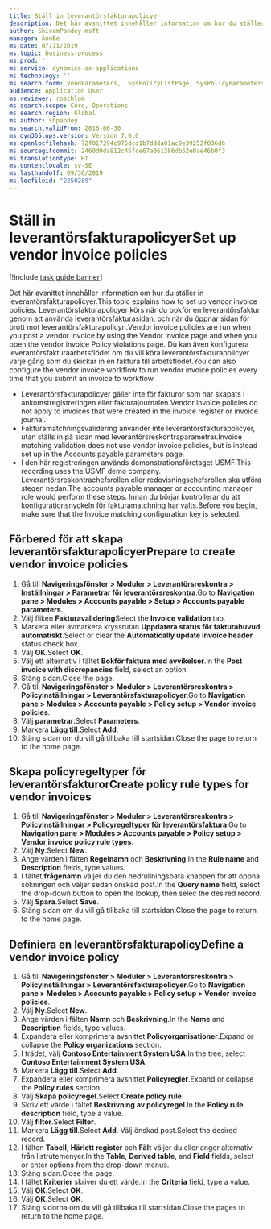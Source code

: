 ```yaml
---
title: Ställ in leverantörsfakturapolicyer
description: Det här avsnittet innehåller information om hur du ställer in leverantörsfakturapolicyer.
author: ShivamPandey-msft
manager: AnnBe
ms.date: 07/11/2019
ms.topic: business-process
ms.prod: ''
ms.service: dynamics-ax-applications
ms.technology: ''
ms.search.form: VendParameters,  SysPolicyListPage, SysPolicyParameters, SysPolicySourceDocumentRuleType, SysPolicy, SysPolicySourceDocumentRule, SysQueryForm, SysQueryTableLookUp, SysQueryPrefixLookUp, SysQueryFieldLookUp
audience: Application User
ms.reviewer: roschlom
ms.search.scope: Core, Operations
ms.search.region: Global
ms.author: shpandey
ms.search.validFrom: 2016-06-30
ms.dyn365.ops.version: Version 7.0.0
ms.openlocfilehash: 72f017294c976dcd1b7ddda01ac9e39252f036d6
ms.sourcegitcommit: 2460d0da812c45fce67a061386db52e0ae46b0f3
ms.translationtype: HT
ms.contentlocale: sv-SE
ms.lasthandoff: 09/30/2019
ms.locfileid: "2250289"
---
```

# <a name="set-up-vendor-invoice-policies"></a><span data-ttu-id="c01d3-103">Ställ in leverantörsfakturapolicyer</span><span class="sxs-lookup"><span data-stu-id="c01d3-103">Set up vendor invoice policies</span></span>

[!include [task guide banner](../../includes/task-guide-banner.md)]

<span data-ttu-id="c01d3-104">Det här avsnittet innehåller information om hur du ställer in leverantörsfakturapolicyer.</span><span class="sxs-lookup"><span data-stu-id="c01d3-104">This topic explains how to set up vendor invoice policies.</span></span> <span data-ttu-id="c01d3-105">Leverantörsfakturapolicyer körs när du bokför en leverantörsfaktur genom att använda leverantörsfakturasidan, och när du öppnar sidan för brott mot leverantörsfakturapolicyn.</span><span class="sxs-lookup"><span data-stu-id="c01d3-105">Vendor invoice policies are run when you post a vendor invoice by using the Vendor invoice page and when you open the vendor invoice Policy violations page.</span></span> <span data-ttu-id="c01d3-106">Du kan även konfigurera leverantörsfakturaarbetsflödet om du vill köra leverantörsfakturapolicyer varje gång som du skickar in en faktura till arbetsflödet.</span><span class="sxs-lookup"><span data-stu-id="c01d3-106">You can also configure the vendor invoice workflow to run vendor invoice policies every time that you submit an invoice to workflow.</span></span> 

- <span data-ttu-id="c01d3-107">Leverantörsfakturapolicyer gäller inte för fakturor som har skapats i ankomstregistreringen eller fakturajournalen.</span><span class="sxs-lookup"><span data-stu-id="c01d3-107">Vendor invoice policies do not apply to invoices that were created in the invoice register or invoice journal.</span></span>  
- <span data-ttu-id="c01d3-108">Fakturamatchningsvalidering använder inte leverantörsfakturapolicyer, utan ställs in på sidan med leverantörsreskontraparametrar.</span><span class="sxs-lookup"><span data-stu-id="c01d3-108">Invoice matching validation does not use vendor invoice policies, but is instead set up in the Accounts payable parameters page.</span></span>  
- <span data-ttu-id="c01d3-109">I den här registreringen används demonstrationsföretaget USMF.</span><span class="sxs-lookup"><span data-stu-id="c01d3-109">This recording uses the USMF demo company.</span></span> <span data-ttu-id="c01d3-110">Leverantörsreskontrachefsrollen eller redovisningschefsrollen ska utföra stegen nedan.</span><span class="sxs-lookup"><span data-stu-id="c01d3-110">The accounts payable manager or accounting manager role would perform these steps.</span></span> <span data-ttu-id="c01d3-111">Innan du börjar kontrollerar du att konfigurationsnyckeln för fakturamatchning har valts.</span><span class="sxs-lookup"><span data-stu-id="c01d3-111">Before you begin, make sure that the Invoice matching configuration key is selected.</span></span>


## <a name="prepare-to-create-vendor-invoice-policies"></a><span data-ttu-id="c01d3-112">Förbered för att skapa leverantörsfakturapolicyer</span><span class="sxs-lookup"><span data-stu-id="c01d3-112">Prepare to create vendor invoice policies</span></span>
1. <span data-ttu-id="c01d3-113">Gå till **Navigeringsfönster > Moduler > Leverantörsreskontra > Inställningar > Parametrar för leverantörsreskontra**.</span><span class="sxs-lookup"><span data-stu-id="c01d3-113">Go to **Navigation pane > Modules > Accounts payable > Setup > Accounts payable parameters**.</span></span>
2. <span data-ttu-id="c01d3-114">Välj fliken **Fakturavalidering**</span><span class="sxs-lookup"><span data-stu-id="c01d3-114">Select the **Invoice validation** tab.</span></span>
3. <span data-ttu-id="c01d3-115">Markera eller avmarkera kryssrutan **Uppdatera status för fakturahuvud automatiskt**.</span><span class="sxs-lookup"><span data-stu-id="c01d3-115">Select or clear the **Automatically update invoice header** status check box.</span></span>
4. <span data-ttu-id="c01d3-116">Välj **OK**.</span><span class="sxs-lookup"><span data-stu-id="c01d3-116">Select **OK**.</span></span>
5. <span data-ttu-id="c01d3-117">Välj ett alternativ i fältet **Bokför faktura med avvikelser**.</span><span class="sxs-lookup"><span data-stu-id="c01d3-117">In the **Post invoice with discrepancies** field, select an option.</span></span>
6. <span data-ttu-id="c01d3-118">Stäng sidan.</span><span class="sxs-lookup"><span data-stu-id="c01d3-118">Close the page.</span></span>
7. <span data-ttu-id="c01d3-119">Gå till **Navigeringsfönster > Moduler > Leverantörsreskontra > Policyinställningar > Leverantörsfakturapolicyer**.</span><span class="sxs-lookup"><span data-stu-id="c01d3-119">Go to **Navigation pane > Modules > Accounts payable > Policy setup > Vendor invoice policies**.</span></span>
8. <span data-ttu-id="c01d3-120">Välj **parametrar**.</span><span class="sxs-lookup"><span data-stu-id="c01d3-120">Select **Parameters**.</span></span>
9. <span data-ttu-id="c01d3-121">Markera **Lägg till**.</span><span class="sxs-lookup"><span data-stu-id="c01d3-121">Select **Add**.</span></span>
10. <span data-ttu-id="c01d3-122">Stäng sidan om du vill gå tillbaka till startsidan.</span><span class="sxs-lookup"><span data-stu-id="c01d3-122">Close the page to return to the home page.</span></span>

## <a name="create-policy-rule-types-for-vendor-invoices"></a><span data-ttu-id="c01d3-123">Skapa policyregeltyper för leverantörsfakturor</span><span class="sxs-lookup"><span data-stu-id="c01d3-123">Create policy rule types for vendor invoices</span></span>
1. <span data-ttu-id="c01d3-124">Gå till **Navigeringsfönster > Moduler > Leverantörsreskontra > Policyinställningar > Policyregeltyper för leverantörsfaktura**.</span><span class="sxs-lookup"><span data-stu-id="c01d3-124">Go to **Navigation pane > Modules > Accounts payable > Policy setup > Vendor invoice policy rule types**.</span></span>
2. <span data-ttu-id="c01d3-125">Välj **Ny**.</span><span class="sxs-lookup"><span data-stu-id="c01d3-125">Select **New**.</span></span>
3. <span data-ttu-id="c01d3-126">Ange värden i fälten **Regelnamn** och **Beskrivning**.</span><span class="sxs-lookup"><span data-stu-id="c01d3-126">In the **Rule name** and **Description** fields, type values.</span></span>
4. <span data-ttu-id="c01d3-127">I fältet **frågenamn** väljer du den nedrullningsbara knappen för att öppna sökningen och väljer sedan önskad post.</span><span class="sxs-lookup"><span data-stu-id="c01d3-127">In the **Query name** field, select the drop-down button to open the lookup, then selec the desired record.</span></span>
5. <span data-ttu-id="c01d3-128">Välj **Spara**.</span><span class="sxs-lookup"><span data-stu-id="c01d3-128">Select **Save**.</span></span>
6. <span data-ttu-id="c01d3-129">Stäng sidan om du vill gå tillbaka till startsidan.</span><span class="sxs-lookup"><span data-stu-id="c01d3-129">Close the page to return to the home page.</span></span>

## <a name="define-a-vendor-invoice-policy"></a><span data-ttu-id="c01d3-130">Definiera en leverantörsfakturapolicy</span><span class="sxs-lookup"><span data-stu-id="c01d3-130">Define a vendor invoice policy</span></span>
1. <span data-ttu-id="c01d3-131">Gå till **Navigeringsfönster > Moduler > Leverantörsreskontra > Policyinställningar > Leverantörsfakturapolicyer**.</span><span class="sxs-lookup"><span data-stu-id="c01d3-131">Go to **Navigation pane > Modules > Accounts payable > Policy setup > Vendor invoice policies**.</span></span>
2. <span data-ttu-id="c01d3-132">Välj **Ny**.</span><span class="sxs-lookup"><span data-stu-id="c01d3-132">Select **New**.</span></span>
3. <span data-ttu-id="c01d3-133">Ange värden i fälten **Namn** och **Beskrivning**.</span><span class="sxs-lookup"><span data-stu-id="c01d3-133">In the **Name** and **Description** fields, type values.</span></span>
4. <span data-ttu-id="c01d3-134">Expandera eller komprimera avsnittet **Policyorganisationer**.</span><span class="sxs-lookup"><span data-stu-id="c01d3-134">Expand or collapse the **Policy organizations** section.</span></span>
5. <span data-ttu-id="c01d3-135">I trädet, välj **Contoso Entertainment System USA**.</span><span class="sxs-lookup"><span data-stu-id="c01d3-135">In the tree, select **Contoso Entertainment System USA**.</span></span>
6. <span data-ttu-id="c01d3-136">Markera **Lägg till**.</span><span class="sxs-lookup"><span data-stu-id="c01d3-136">Select **Add**.</span></span>
7. <span data-ttu-id="c01d3-137">Expandera eller komprimera avsnittet **Policyregler**.</span><span class="sxs-lookup"><span data-stu-id="c01d3-137">Expand or collapse the **Policy rules** section.</span></span>
8. <span data-ttu-id="c01d3-138">Välj **Skapa policyregel**.</span><span class="sxs-lookup"><span data-stu-id="c01d3-138">Select **Create policy rule**.</span></span>
9. <span data-ttu-id="c01d3-139">Skriv ett värde i fältet **Beskrivning av policyregel**.</span><span class="sxs-lookup"><span data-stu-id="c01d3-139">In the **Policy rule description** field, type a value.</span></span>
10. <span data-ttu-id="c01d3-140">Välj **filter**.</span><span class="sxs-lookup"><span data-stu-id="c01d3-140">Select **Filter**.</span></span>
11. <span data-ttu-id="c01d3-141">Markera **Lägg till**.</span><span class="sxs-lookup"><span data-stu-id="c01d3-141">Select **Add**.</span></span> <span data-ttu-id="c01d3-142">Välj önskad post.</span><span class="sxs-lookup"><span data-stu-id="c01d3-142">Select the desired record.</span></span>
12. <span data-ttu-id="c01d3-143">I fälten **Tabell**, **Härlett register** och **Fält** väljer du eller anger alternativ från listrutemenyer.</span><span class="sxs-lookup"><span data-stu-id="c01d3-143">In the **Table**, **Derived table**, and **Field** fields, select or enter options from the drop-down menus.</span></span>
13. <span data-ttu-id="c01d3-144">Stäng sidan.</span><span class="sxs-lookup"><span data-stu-id="c01d3-144">Close the page.</span></span>
14. <span data-ttu-id="c01d3-145">I fältet **Kriterier** skriver du ett värde.</span><span class="sxs-lookup"><span data-stu-id="c01d3-145">In the **Criteria** field, type a value.</span></span>
15. <span data-ttu-id="c01d3-146">Välj **OK**.</span><span class="sxs-lookup"><span data-stu-id="c01d3-146">Select **OK**.</span></span>
16. <span data-ttu-id="c01d3-147">Välj **OK**.</span><span class="sxs-lookup"><span data-stu-id="c01d3-147">Select **OK**.</span></span>
17. <span data-ttu-id="c01d3-148">Stäng sidorna om du vill gå tillbaka till startsidan.</span><span class="sxs-lookup"><span data-stu-id="c01d3-148">Close the pages to return to the home page.</span></span>

